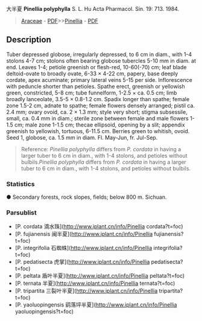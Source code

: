 大半夏 **Pinellia polyphylla** S. L. Hu Acta Pharmacol. Sin. 19: 713. 1984.

> [Araceae](http://www.iplant.cn/info/Araceae?t=foc) - [PDF](http://www.iplant.cn/foc/pdf/Araceae.pdf)>>[Pinellia](http://www.iplant.cn/info/Pinellia?t=foc) - [PDF](http://www.iplant.cn/foc/pdf/Pinellia.pdf)

## Description

Tuber depressed globose, irregularly depressed, to 6 cm in diam., with 1-4 stolons 4-7 cm; stolons often bearing globose tubercles 5-10 mm in diam. at end. Leaves 1-4; petiole greenish or flesh-red, 10-60(-70) cm; leaf blade deltoid-ovate to broadly ovate, 6-33 × 4-22 cm, papery, base deeply cordate, apex acuminate; primary lateral veins 5-15 per side. Inflorescence with peduncle shorter than petioles. Spathe erect, greenish or yellowish green, constricted, 5-8 cm; tube funnelform, 1-2.5 × ca. 0.5 cm; limb broadly lanceolate, 3.5-5 × 0.8-1.2 cm. Spadix longer than spathe; female zone 1.5-2 cm, adnate to spathe; female flowers densely arranged; pistil ca. 2.4 mm; ovary ovoid, ca. 2 × 1.3 mm; style very short; stigma subsessile, small, ca. 0.4 mm in diam.; sterile zone between female and male flowers 1-1.5 cm; male zone 1-1.5 cm; thecae ellipsoid, opening by a slit; appendix greenish to yellowish, tortuous, 6-11.5 cm. Berries green to whitish, ovoid. Seed 1, globose, ca. 1.5 mm in diam. Fl. May-Jun, fr. Jul-Sep.


> Reference: 
>*Pinellia polyphylla* differs from *P. cordata* in having a larger tuber to 6 cm in diam., with 1-4 stolons, and petioles without bulbils.*Pinellia polyphylla* differs from *P. cordata* in having a larger tuber to 6 cm in diam., with 1-4 stolons, and petioles without bulbils.

### Statistics
● Secondary forests, rock slopes, fields; below 800 m. Sichuan.



### Parsublist

* [P.  cordata  滴水珠](http://www.iplant.cn/info/Pinellia cordata?t=foc)
* [P.  fujianensis  闽半夏](http://www.iplant.cn/info/Pinellia fujianensis?t=foc)
* [P.  integrifolia  石蜘蛛](http://www.iplant.cn/info/Pinellia integrifolia?t=foc)
* [P.  pedatisecta  虎掌](http://www.iplant.cn/info/Pinellia pedatisecta?t=foc)
* [P.  peltata  盾叶半夏](http://www.iplant.cn/info/Pinellia peltata?t=foc)
* [P.  ternata  半夏](http://www.iplant.cn/info/Pinellia ternata?t=foc)
* [P.  tripartita  三裂叶半夏](http://www.iplant.cn/info/Pinellia tripartita?t=foc)
* [P.  yaoluopingensis  鹞落坪半夏](http://www.iplant.cn/info/Pinellia yaoluopingensis?t=foc)
